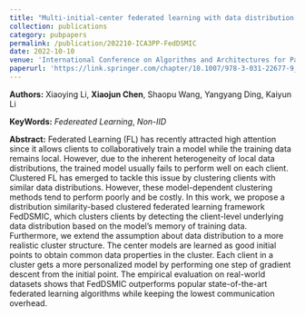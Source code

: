 ```yaml
---
title: "Multi-initial-center federated learning with data distribution similarity-aware constraint"
collection: publications
category: pubpapers
permalink: /publication/202210-ICA3PP-FedDSMIC
date: 2022-10-10
venue: 'International Conference on Algorithms and Architectures for Parallel Processing(ICA3PP)'
paperurl: 'https://link.springer.com/chapter/10.1007/978-3-031-22677-9_41'
---
```

**Authors:** Xiaoying Li, **Xiaojun Chen**, Shaopu Wang, Yangyang Ding, Kaiyun Li

**KeyWords:** *Federeated Learning*, *Non-IID*

**Abstract:** Federated Learning (FL) has recently attracted high attention since it allows clients to collaboratively train a model while the training data remains local. However, due to the inherent heterogeneity of local data distributions, the trained model usually fails to perform well on each client. Clustered FL has emerged to tackle this issue by clustering clients with similar data distributions. However, these model-dependent clustering methods tend to perform poorly and be costly. In this work, we propose a distribution similarity-based clustered federated learning framework FedDSMIC, which clusters clients by detecting the client-level underlying data distribution based on the model’s memory of training data. Furthermore, we extend the assumption about data distribution to a more realistic cluster structure. The center models are learned as good initial points to obtain common data properties in the cluster. Each client in a cluster gets a more personalized model by performing one step of gradient descent from the initial point. The empirical evaluation on real-world datasets shows that FedDSMIC outperforms popular state-of-the-art federated learning algorithms while keeping the lowest communication overhead.
